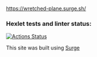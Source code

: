 https://wretched-plane.surge.sh/
### Hexlet tests and linter status:

[![Actions Status](https://github.com/Zakir0000/layout-designer-project-58/workflows/hexlet-check/badge.svg)](https://github.com/Zakir0000/layout-designer-project-58/actions)


This site was built using [Surge](https://wretched-plane.surge.sh/)


